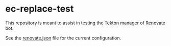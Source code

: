 # ec-replace-test

This repository is meant to assist in testing the
[Tekton manager](https://docs.renovatebot.com/modules/manager/tekton/) of
[Renovate](https://docs.renovatebot.com/) bot.

See the [renovate.json](renovate.json) file for the current configuration.
